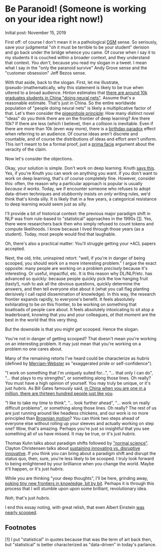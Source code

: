 # Be Paranoid! (Someone is working on your idea right now!)

Initial post: November 15, 2019

First off: of course I don't mean it in a pathological [DSM](https://www.psychiatry.org/psychiatrists/practice/dsm) sense.
So seriously, save your judgmental "oh it must be terrible to be your student" derision and go back under the bridge whence you came.
Of course when I say it to my students it is couched within a broader context, and they understand that context.
_You don't_, because you read my slogan in a tweet.
I mean what I say in the "only the paranoid survive" Andy Grove sense and the "customer obsession" Jeff Bezos sense.

With that aside, back to the slogan.
First, let me illustrate, (pseudo-)mathematically, why this statement is likely to be true when uttered to a broad audience.
Hinton estimates that [there are around 10k graduates students in China "doing neural nets"](https://youtu.be/Mqt8fs6ZbHk?t=124).
Assume that's a reasonable estimate.
That's just in China.
So the entire worldwide population of "people doing neural nets" is likely a multiplicative factor of that.
Let's then consider the [pigeonhole principle](https://en.wikipedia.org/wiki/Pigeonhole_principle): How many distinct novel "ideas" do you think there are on the frontier of deep learning?
Are there 10k?
If there are less (which I believe), then a collision is inevitable.
Even if there are more than 10k (even way more), there is a [birthday paradox](https://en.wikipedia.org/wiki/Birthday_problem) effect when referring to an audience.
Of course ideas aren't discrete and countable, and of course the distributions of ideas and effort aren't uniform.
This isn't meant to be a formal proof, just a [prima facie](https://en.wikipedia.org/wiki/Prima_facie) argument about the veracity of the claim.

Now let's consider the objections.

Okay, your solution is simple.
Don't work on deep learning.
Knuth [says this](https://twitter.com/lintool/status/1057722875942068225).
Yes, if you're Knuth you can work on anything you want.
If you don't want to work on deep learning, that's of course completely fine.
However, consider this: often, the reason why a particular approach is popular is usually _because it works_.
Today, we if encounter someone who refuses to adopt data-driven techniques and stubbornly insists on _only_ writing rules, we'd think that's kinda silly.
It is likely that in a few years, a categorical resistance to deep learning would seem just as silly.

I'll provide a bit of historical context: the previous major paradigm shift in NLP was from rule-based to "statistical" approaches in the 1990s [[1](#footnote1)].
Yes, there were researchers back then who simply refused to count tokens and compute likelihoods.
I know because I lived through those years (as a student).
Today, most people would find that laughable.

Oh, there's also a practical matter: You'll struggle getting your *ACL papers accepted.

Next, the old, trite, uninspired retort: "well, if you're in danger of being scooped, you should work on a more interesting problem."
I argue the exact opposite: many people are working on a problem _precisely_ because it's interesting.
Or useful, impactful, etc.
It is this reason why DL/NLP/etc. has advanced so quickly: because people quickly pick the low hanging fruit (tasty!), rush to ask all the obvious questions, quickly determine the answers, and then tell everyone else about it (what you call flag planting derisively I call rapid dissemination of knowledge).
In this way, the research frontier expands rapidly, to everyone's benefit.
It feels absolutely exhilarating to be _on_ this frontier, to be working on something that boatloads of people care about.
It feels absolutely intoxicating to sit atop a leaderboard, knowing that you and your colleagues, _at that moment_ are the best in the world that this very thing.

But the downside is that you might get scooped.
Hence the slogan.

You're not in danger of getting scooped?
That doesn't mean you're working on an interesting problem.
It may just mean that you're working on a problem no one cares about.

Many of the remaining retorts I've heard could be characterize as _hubris_ (defined by [Merriam-Webster](https://www.merriam-webster.com/dictionary/hubris) as "exaggerated pride or self-confidence").

"I work on something that I'm uniquely suited for...", "... that only I can do", "... that plays to my strengths", or something along those lines.
Oh really?
You must have a high opinion of yourself.
You may truly be unique, or it's just _hubris_.
As Bill Gates famously said, [in China when you are one in a million, there are thirteen hundred people just like you](https://books.google.com/books?id=CfHCBUepsXIC&pg=PA353&lpg=PA353&dq=%22one+in+a+million%22).

"I like to take my time to think", "... look further ahead", "... work on really difficult problems", or something along those lines.
Oh really?
The rest of us are just running around like headless chickens, and our work is no more principled than [Brownian motion](https://en.wikipedia.org/wiki/Brownian_motion)?
You can think two steps ahead of everyone else without rolling up your sleeves and actually working on step one?
Wow, that's amazing.
Perhaps you're just so insightful that you see something all of us have missed.
It may be true, or it's just _hubris_.

Thomas Kuhn talks about paradigm shifts followed by ["normal science"](https://en.wikipedia.org/wiki/Normal_science).
Clayton Christensen talks about [sustaining innovating vs. disruptive innovative](https://en.wikipedia.org/wiki/The_Innovator%27s_Dilemma).
If you think you can bring about a paradigm shift and disrupt the status quo, then, sure, you're less likely to be scooped.
I truly look forward to being enlightened by your brilliance when you change the world.
Maybe it'll happen, or it's just _hubris_.

While you are thinking "your deep thoughts", I'll be here, grinding away, [poking tiny new frontiers in knowledge, bit by bit](http://matt.might.net/articles/phd-school-in-pictures/).
Perhaps it is through this process that I will stumble upon upon some brilliant, revolutionary idea.

_Nah_, that's just _hubris_.

I end this essay noting, with great relish, that even Albert Einstein [was nearly scooped](https://en.wikipedia.org/wiki/Relativity_priority_dispute).

## Footnotes

[<a name="footnote1">1</a>] I put "statistical" in quotes because that was the term of art back then, but "statistical" is better characterized as "data-driven" in today's parlance.
